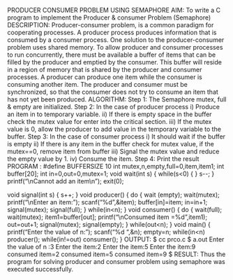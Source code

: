 PRODUCER CONSUMER PROBLEM USING SEMAPHORE 
AIM:
To write a C program to implement the Producer & consumer Problem (Semaphore)
DESCRIPTION:
Producer-consumer problem, is a common paradigm for cooperating processes. A producer process produces information that is consumed by a consumer process. One solution to the producer-consumer problem uses shared memory. To allow producer and consumer processes to run concurrently, there must be available  a buffer of items that can be filled by the producer and emptied by the consumer. This buffer will reside in a region of memory that is shared by the producer and consumer processes. A producer can produce one item while the consumer is consuming another item. The producer and consumer must be synchronized, so that the consumer does not try to consume an item that has not yet been produced.
ALGORITHM:
Step 1: The Semaphore mutex, full & empty are initialized.
Step 2: In the case of producer process
i)	Produce an item in to temporary variable.
ii)	If there is empty space in the buffer check the mutex value for enter into the critical section.
iii)	If the mutex value is 0, allow the producer to add value in the temporary variable to the buffer.
Step 3: In the case of consumer process
i)	It should wait if the buffer is empty
ii)	If there is any item in the buffer check for mutex value, if the mutex==0, remove item from buffer
iii)	Signal the mutex value and reduce the empty value by 1.
iv)	Consume the item. Step 4: Print the result
PROGRAM :
#define BUFFERSIZE 10
int mutex,n,empty,full=0,item,item1; int buffer[20];
int in=0,out=0,mutex=1; void wait(int s)
{
while(s<0)
{
 }
s--;
} 
printf(“\nCannot add an item\n”); exit(0);
 
void signal(int s)
{
s++;
}
void producer()
{
do
{
wait (empty); wait(mutex);
printf(“\nEnter an item:”); scanf(“%d”,&item); buffer[in]=item;
in=in+1; signal(mutex); signal(full);
}
while(in<n);
}
void consumer()
{
do
{
wait(full); wait(mutex); item1=buffer[out];
printf(“\nConsumed item =%d”,item1); out=out+1;
signal(mutex); signal(empty);
}
while(out<n);
}
void main()
{
printf(“Enter the value of n:”); scanf(“%d “,&n);
empty=n; while(in<n)
producer(); while(in!=out)
consumer();
}
OUTPUT:
$ cc prco.c
$ a.out
Enter the value of n :3 Enter the item:2
Enter the item:5 Enter the item:9 consumed item=2 consumed item=5 consumed item=9
$
RESULT:
Thus the program for solving producer and consumer problem using semaphore was executed successfully.

